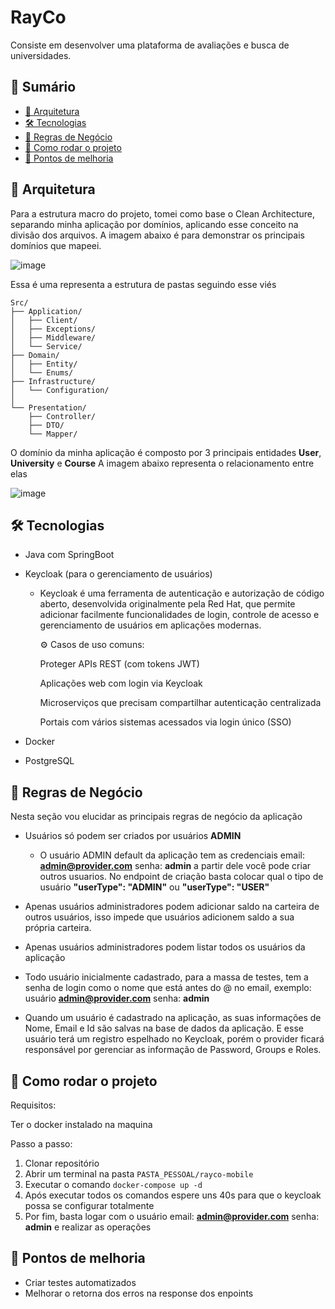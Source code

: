 # RayCo

Consiste em desenvolver uma plataforma de avaliações e busca de universidades.

## 📑 Sumário

- [🧱 Arquitetura](#arquitetura)
- [🛠️ Tecnologias](#tecnologias)
- [📌 Regras de Negócio](#regras-de-negocio)
- [🚀 Como rodar o projeto](#como-rodar-o-projeto)
- [🔧 Pontos de melhoria](#pontos-de-melhoria)

<a id="arquitetura"></a>
## 🧱 Arquitetura
  Para a estrutura macro do projeto,  tomei como base o Clean Architecture, separando minha aplicação por 
  domínios, aplicando esse conceito na divisão dos arquivos. A imagem abaixo é para demonstrar os principais
  domínios que mapeei.

![image](https://github.com/user-attachments/assets/187380f1-372f-4db3-8783-3befa890d815)

Essa é uma representa a estrutura de pastas seguindo esse viés 
```text
Src/
├── Application/
│   ├── Client/
│   ├── Exceptions/
│   ├── Middleware/
│   └── Service/
├── Domain/
│   ├── Entity/
│   └── Enums/
├── Infrastructure/
│   └── Configuration/
│      
└── Presentation/
    ├── Controller/
    ├── DTO/
    └── Mapper/
```
  
O domínio da minha aplicação é composto por 3 principais entidades **User**, **University** e **Course**
A imagem abaixo representa o relacionamento entre elas

![image](https://github.com/user-attachments/assets/97ff11dd-2a41-43a3-9d50-50a5deb9d69b)

<a id="tecnologias"></a>
## 🛠️ Tecnologias
- Java com SpringBoot
- Keycloak (para o gerenciamento de usuários)

  - Keycloak é uma ferramenta de autenticação e autorização de código aberto, desenvolvida
    originalmente pela Red Hat, que permite adicionar facilmente funcionalidades de login,
    controle de acesso e gerenciamento de usuários em aplicações modernas.

    ⚙️ Casos de uso comuns:

    Proteger APIs REST (com tokens JWT)

    Aplicações web com login via Keycloak

    Microserviços que precisam compartilhar autenticação centralizada

    Portais com vários sistemas acessados via login único (SSO)
- Docker
- PostgreSQL

<a id="regras-de-negocio"></a>
## 📌 Regras de Negócio
Nesta seção vou elucidar as principais regras de negócio da aplicação
- Usuários só podem ser criados por usuários **ADMIN**
  - O usuário ADMIN default da aplicação tem as credenciais email: **admin@provider.com** senha: **admin**
    a partir dele você pode criar outros usuarios. No endpoint de criação basta colocar qual o tipo de usuário
    **"userType": "ADMIN"** ou **"userType": "USER"**
    
- Apenas usuários administradores podem adicionar saldo na carteira de outros usuários,
  isso impede que usuários adicionem saldo a sua própria carteira.
  
- Apenas usuários administradores podem listar todos os usuários da aplicação

- Todo usuário inicialmente cadastrado, para a massa de testes, tem a senha de login
como o nome que está antes do @ no email, exemplo: usuário **admin@provider.com** senha: **admin**

- Quando um usuário é cadastrado na aplicação, as suas informações de Nome, Email e Id são salvas na base de dados da aplicação.
  E esse usuário terá um registro espelhado no Keycloak, porém o provider ficará responsável por gerenciar as informação de
  Password, Groups e Roles. 
  
<a id="como-rodar-o-projeto"></a>
## 🚀 Como rodar o projeto
Requisitos:
  
  Ter o docker instalado na maquina

Passo a passo:

1. Clonar repositório
2. Abrir um terminal na pasta `PASTA_PESSOAL/rayco-mobile`
3. Executar o comando `docker-compose up -d`
4. Após executar todos os comandos espere uns 40s para que o keycloak possa se configurar totalmente
5. Por fim, basta logar com o usuário email: **admin@provider.com** senha: **admin** e realizar as operações

<a id="pontos-de-melhoria"></a>
## 🔧 Pontos de melhoria
- Criar testes automatizados
- Melhorar o retorna dos erros na response dos enpoints
